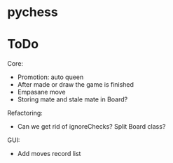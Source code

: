 # pychess

# ToDo

Core:
- Promotion: auto queen
- After made or draw the game is finished
- Empasane move
- Storing mate and stale mate in Board?

Refactoring:
- Can we get rid of ignoreChecks? Split Board class?

GUI:
- Add moves record list
